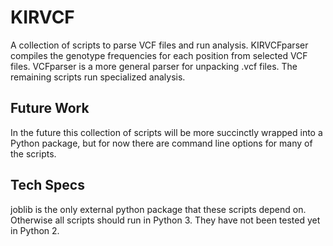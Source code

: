 # KIRVCF

A collection of scripts to parse VCF files and run analysis. KIRVCFparser compiles the genotype frequencies for each position from selected VCF files. VCFparser is a more general parser for unpacking .vcf files. The remaining scripts run specialized analysis. 


## Future Work

In the future this collection of scripts will be more succinctly wrapped into a Python package, but for now there are command line options for many of the scripts. 

## Tech Specs

joblib is the only external python package that these scripts depend on. Otherwise all scripts should run in Python 3. They have not been tested yet in Python 2.
